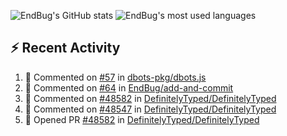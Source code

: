 ![EndBug's GitHub stats](https://github-readme-stats.vercel.app/api?username=endbug&show_icons=true)
![EndBug's most used languages](https://github-readme-stats.vercel.app/api/top-langs/?username=endbug&layout=compact)

## ⚡ Recent Activity

<!--START_SECTION:activity-->
1. 💬 Commented on [#57](https://github.com//dbots-pkg/dbots.js/issues/57) in [dbots-pkg/dbots.js](https://github.com//dbots-pkg/dbots.js)
2. 💬 Commented on [#64](https://github.com//EndBug/add-and-commit/issues/64) in [EndBug/add-and-commit](https://github.com//EndBug/add-and-commit)
3. 💬 Commented on [#48582](https://github.com//DefinitelyTyped/DefinitelyTyped/issues/48582) in [DefinitelyTyped/DefinitelyTyped](https://github.com//DefinitelyTyped/DefinitelyTyped)
4. 💬 Commented on [#48547](https://github.com//DefinitelyTyped/DefinitelyTyped/issues/48547) in [DefinitelyTyped/DefinitelyTyped](https://github.com//DefinitelyTyped/DefinitelyTyped)
5. 💪 Opened PR [#48582](https://github.com//DefinitelyTyped/DefinitelyTyped/pull/48582) in [DefinitelyTyped/DefinitelyTyped](https://github.com//DefinitelyTyped/DefinitelyTyped)
<!--END_SECTION:activity-->
